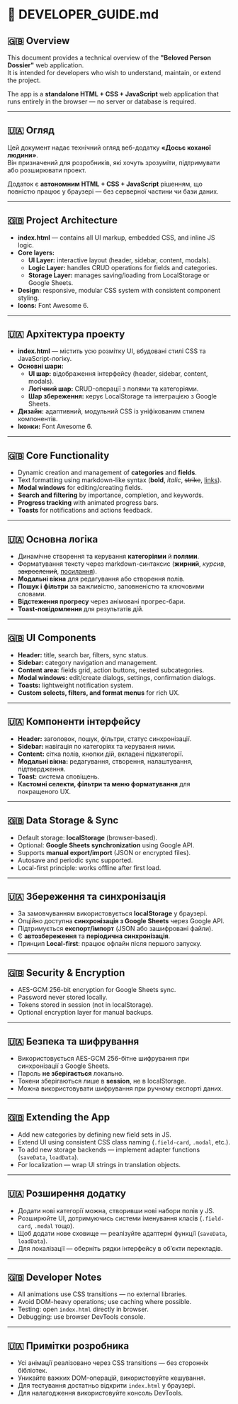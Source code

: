 
# 🧠 DEVELOPER_GUIDE.md

## 🇬🇧 Overview
This document provides a technical overview of the **"Beloved Person Dossier"** web application.  
It is intended for developers who wish to understand, maintain, or extend the project.

The app is a **standalone HTML + CSS + JavaScript** web application that runs entirely in the browser — no server or database is required.

---

## 🇺🇦 Огляд
Цей документ надає технічний огляд веб-додатку **«Досьє коханої людини»**.  
Він призначений для розробників, які хочуть зрозуміти, підтримувати або розширювати проект.

Додаток є **автономним HTML + CSS + JavaScript** рішенням, що повністю працює у браузері — без серверної частини чи бази даних.

---

## 🇬🇧 Project Architecture
- **index.html** — contains all UI markup, embedded CSS, and inline JS logic.
- **Core layers:**
  - **UI Layer:** interactive layout (header, sidebar, content, modals).
  - **Logic Layer:** handles CRUD operations for fields and categories.
  - **Storage Layer:** manages saving/loading from LocalStorage or Google Sheets.
- **Design:** responsive, modular CSS system with consistent component styling.
- **Icons:** Font Awesome 6.

---

## 🇺🇦 Архітектура проекту
- **index.html** — містить усю розмітку UI, вбудовані стилі CSS та JavaScript-логіку.
- **Основні шари:**
  - **UI шар:** відображення інтерфейсу (header, sidebar, content, modals).
  - **Логічний шар:** CRUD-операції з полями та категоріями.
  - **Шар збереження:** керує LocalStorage та інтеграцією з Google Sheets.
- **Дизайн:** адаптивний, модульний CSS із уніфікованим стилем компонентів.
- **Іконки:** Font Awesome 6.

---

## 🇬🇧 Core Functionality
- Dynamic creation and management of **categories** and **fields**.
- Text formatting using markdown-like syntax (**bold**, *italic*, ~~strike~~, [links](#)).
- **Modal windows** for editing/creating fields.
- **Search and filtering** by importance, completion, and keywords.
- **Progress tracking** with animated progress bars.
- **Toasts** for notifications and actions feedback.

---

## 🇺🇦 Основна логіка
- Динамічне створення та керування **категоріями** й **полями**.
- Форматування тексту через markdown-синтаксис (**жирний**, *курсив*, ~~закреслений~~, [посилання](#)).
- **Модальні вікна** для редагування або створення полів.
- **Пошук і фільтри** за важливістю, заповненістю та ключовими словами.
- **Відстеження прогресу** через анімовані прогрес-бари.
- **Toast-повідомлення** для результатів дій.

---

## 🇬🇧 UI Components
- **Header:** title, search bar, filters, sync status.
- **Sidebar:** category navigation and management.
- **Content area:** fields grid, action buttons, nested subcategories.
- **Modal windows:** edit/create dialogs, settings, confirmation dialogs.
- **Toasts:** lightweight notification system.
- **Custom selects, filters, and format menus** for rich UX.

---

## 🇺🇦 Компоненти інтерфейсу
- **Header:** заголовок, пошук, фільтри, статус синхронізації.
- **Sidebar:** навігація по категоріях та керування ними.
- **Content:** сітка полів, кнопки дій, вкладені підкатегорії.
- **Модальні вікна:** редагування, створення, налаштування, підтвердження.
- **Toast:** система сповіщень.
- **Кастомні селекти, фільтри та меню форматування** для покращеного UX.

---

## 🇬🇧 Data Storage & Sync
- Default storage: **localStorage** (browser-based).
- Optional: **Google Sheets synchronization** using Google API.
- Supports **manual export/import** (JSON or encrypted files).
- Autosave and periodic sync supported.
- Local-first principle: works offline after first load.

---

## 🇺🇦 Збереження та синхронізація
- За замовчуванням використовується **localStorage** у браузері.
- Опційно доступна **синхронізація з Google Sheets** через Google API.
- Підтримується **експорт/імпорт** (JSON або зашифровані файли).
- Є **автозбереження** та **періодична синхронізація**.
- Принцип **Local-first**: працює офлайн після першого запуску.

---

## 🇬🇧 Security & Encryption
- AES-GCM 256-bit encryption for Google Sheets sync.
- Password never stored locally.
- Tokens stored in session (not in localStorage).
- Optional encryption layer for manual backups.

---

## 🇺🇦 Безпека та шифрування
- Використовується AES-GCM 256-бітне шифрування при синхронізації з Google Sheets.
- Пароль **не зберігається** локально.
- Токени зберігаються лише в **session**, не в localStorage.
- Можна використовувати шифрування при ручному експорті даних.

---

## 🇬🇧 Extending the App
- Add new categories by defining new field sets in JS.
- Extend UI using consistent CSS class naming (`.field-card`, `.modal`, etc.).
- To add new storage backends — implement adapter functions (`saveData`, `loadData`).
- For localization — wrap UI strings in translation objects.

---

## 🇺🇦 Розширення додатку
- Додати нові категорії можна, створивши нові набори полів у JS.
- Розширюйте UI, дотримуючись системи іменування класів (`.field-card`, `.modal` тощо).
- Щоб додати нове сховище — реалізуйте адаптерні функції (`saveData`, `loadData`).
- Для локалізації — оберніть рядки інтерфейсу в об’єкти перекладів.

---

## 🇬🇧 Developer Notes
- All animations use CSS transitions — no external libraries.
- Avoid DOM-heavy operations; use caching where possible.
- Testing: open `index.html` directly in browser.
- Debugging: use browser DevTools console.

---

## 🇺🇦 Примітки розробника
- Усі анімації реалізовано через CSS transitions — без сторонніх бібліотек.
- Уникайте важких DOM-операцій, використовуйте кешування.
- Для тестування достатньо відкрити `index.html` у браузері.
- Для налагодження використовуйте консоль DevTools.
